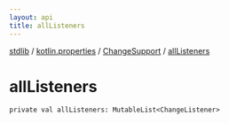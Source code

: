 ```yaml
---
layout: api
title: allListeners
---
```

[stdlib](../../index.html) / [kotlin.properties](../index.html) / [ChangeSupport](index.html) / [allListeners](allListeners.html)

# allListeners

```
private val allListeners: MutableList<ChangeListener>
```
